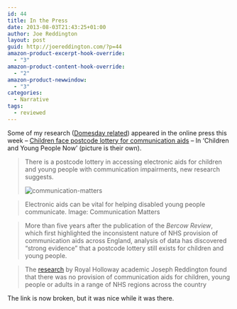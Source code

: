 ```yaml
---
id: 44
title: In the Press
date: 2013-08-03T21:43:25+01:00
author: Joe Reddington
layout: post
guid: http://joereddington.com/?p=44
amazon-product-excerpt-hook-override:
  - "3"
amazon-product-content-hook-override:
  - "2"
amazon-product-newwindow:
  - "3"
categories:
  - Narrative
tags:
  - reviewed
---
```

Some of my research ([Domesday related](http://joereddington.com/aac-and-the-domesday-dataset/ "AAC and the Domesday Dataset")) appeared in the online press this week &#8211; [Children face postcode lottery for communication aids](http://www.cypnow.co.uk/cyp/news/1077938/children-postcode-lottery-communication-aids) &#8211; In &#8216;Children and Young People Now&#8217; (picture is their own).

> There is a postcode lottery in accessing electronic aids for children and young people with communication impairments, new research suggests.
> 
> <div>
>   <img title="communication-matters" alt="communication-matters" src="http://www.cypnow.co.uk/IMG/028/13028/communication-matters-375x250.JPG?1366710581" />
> </div>

<div>
  <blockquote>
    <p>
      Electronic aids can be vital for helping disabled young people communicate. Image: Communication Matters
    </p>
  </blockquote>
</div>

> More than five years after the publication of the _Bercow Review_, which first highlighted the inconsistent nature of NHS provision of communication aids across England, analysis of data has discovered &#8220;strong evidence&#8221; that a postcode lottery still exists for children and young people.
  
> The [research](http://www.cs.rhul.ac.uk/home/joseph/domesday.html) by Royal Holloway academic Joseph Reddington found that there was no provision of communication aids for children, young people or adults in a range of NHS regions across the country

The link is now broken, but it was nice while it was there. 
